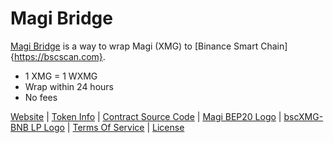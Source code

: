 # Magi Bridge
[Magi Bridge](https://swap.magibridge.com) is a way to wrap Magi (XMG) to [Binance Smart Chain]{https://bscscan.com}.

- 1 XMG = 1 WXMG
- Wrap within 24 hours
- No fees

[Website](https://swap.magibridge.com) | [Token Info](https://bit.ly/3GSuhLf) | [Contract Source Code](https://github.com/MagiBridge/MagiBridge/blob/main/WXMG.sol) | [Magi BEP20 Logo](https://github.com/MagiBridge/MagiBridge/blob/main/Magi%20BEP20%20Logo.png) | [bscXMG-BNB LP Logo](https://github.com/MagiBridge/MagiBridge/blob/main/bscXMG-BNB%20LP%20Logo.png) | [Terms Of Service]() | [License](https://github.com/MagiBridge/MagiBridge/blob/main/LICENSE)
